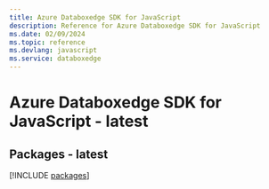 ```yaml
---
title: Azure Databoxedge SDK for JavaScript
description: Reference for Azure Databoxedge SDK for JavaScript
ms.date: 02/09/2024
ms.topic: reference
ms.devlang: javascript
ms.service: databoxedge
---
```

# Azure Databoxedge SDK for JavaScript - latest
## Packages - latest
[!INCLUDE [packages](databoxedge-index.md)]